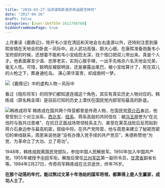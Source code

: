```yaml
---
title: "2016-03-27-当间谍和卧底的命运是怎样的"
date: "2017-04-26"
draft: false
categories: [user-1647554-1611798760]
hiddenFromHomePage: true
---
```

上月重读《鹿鼎记》，除开韦小宝在清廷和天地会左右逢源以外，还特别注意到康熙安插在天地会的卧底－风际中。此人武功高强，胆大心细，在康熙准备炮轰韦小宝府邸的时候，还想着不能和韦小宝结怨太深，找个借口把双儿带出来。真是个人才。他表面寡言少语、忠厚老实，实则心狠手辣，一出手先格杀六名天地会兄弟，毫无人性。可惜，聪明反被聪明误，还是暴露出尾巴，被小宝给算计了，死在双儿的火枪之下，葬身通吃岛。 满心荣华富贵，却成南柯一梦。

![《鹿鼎记》中的虚构人物－风际中](/static/images/user-1647554-1611798760/1647554-b8b454ad22ab2c12.png)

看过《隐形将军》的同学们都知道连城这个角色，其实有真实历史人物对应的。韩练成（原名韩圭璋）是目前已知的历史上潜伏在国民党内部官衔最高的卧底。

![韩练成将军](/static/images/user-1647554-1611798760/1647554-3acb70d887d7cfe0.png)
韩练成在国共两个阵营都曾是传奇人物，在国民党[蒋介石](https://zh.wikipedia.org/wiki/%E8%92%8B%E4%BB%8B%E7%9F%B3)身边，他曾受到三个对立派系，[西北军](https://zh.wikipedia.org/wiki/%E8%A5%BF%E5%8C%97%E5%86%9B)、[桂系](https://zh.wikipedia.org/wiki/%E6%A1%82%E7%B3%BB)、蒋系高层的共同信任：被[冯玉祥](https://zh.wikipedia.org/wiki/%E5%86%AF%E7%8E%89%E7%A5%A5)誉为“在北伐时与我共过患难”、在抗日正面战场带领桂系主力、甚至在莱芜战败后反而贴到蒋介石身边参与最高机密，叙级中将。在共产党阵营，他与周恩来建立了秘密而密切的单线联系，周恩来说他是“没有办理入党手续的共产党员”，朱德称赞他“为党、为革命立了大功、立了奇功”。

1948年，韩练成脱离国民党部队，参加中国人民解放军。1950年加入中国共产党。1955年被授予[中将](http://baike.baidu.com/view/48893.htm)军衔。解放后曾任[兰州军区](http://baike.baidu.com/view/4392843.htm)第一副司令员，[甘肃省](http://baike.baidu.com/view/36976.htm)副省长等。1984年2月27日，传奇将军韩练成在北京逝世，终年76岁。

**在那个动荡的年代，能过熬过文革十年浩劫的国军将领，都算得上是人生赢家，成功人士了**。
